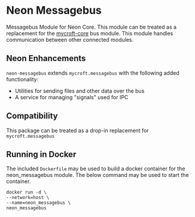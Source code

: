 # Neon Messagebus
Messagebus Module for Neon Core. This module can be treated as a replacement for the
[mycroft-core](https://github.com/MycroftAI/mycroft-core) bus module. This module handles communication between other 
connected modules.

## Neon Enhancements
`neon-messagebus` extends `mycroft.messagebus` with the following added functionality:

* Utilities for sending files and other data over the bus
* A service for managing "signals" used for IPC

## Compatibility
This package can be treated as a drop-in replacement for `mycroft.messagebus`

## Running in Docker
The included `Dockerfile` may be used to build a docker container for the neon_messagebus module. The below command may be used
to start the container.

```shell
docker run -d \
--network=host \
--name=neon_messagebus \
neon_messagebus
```
